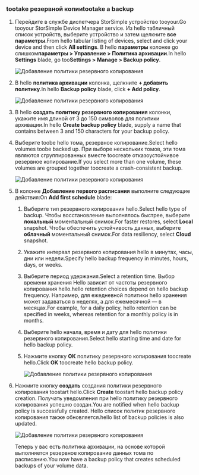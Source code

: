 <!--author=alkohli last changed: 01/12/17-->

### <a name="tootake-a-backup"></a><span data-ttu-id="d22e9-101">tootake резервной копии</span><span class="sxs-lookup"><span data-stu-id="d22e9-101">tootake a backup</span></span>

1. <span data-ttu-id="d22e9-102">Перейдите в службе диспетчера StorSimple устройство tooyour.</span><span class="sxs-lookup"><span data-stu-id="d22e9-102">Go tooyour StorSimple Device Manager service.</span></span> <span data-ttu-id="d22e9-103">Из hello табличный список устройств, выберите устройство и затем щелкните **все параметры**.</span><span class="sxs-lookup"><span data-stu-id="d22e9-103">From hello tabular listing of devices, select and click your device and then click **All settings**.</span></span> <span data-ttu-id="d22e9-104">В hello **параметры** колонке go слишком**параметры > Управление > Политика архивации**.</span><span class="sxs-lookup"><span data-stu-id="d22e9-104">In hello **Settings** blade, go too**Settings > Manage > Backup policy**.</span></span>

    ![Добавление политики резервного копирования](./media/storsimple-8000-take-backup/step8takebu1.png)

2. <span data-ttu-id="d22e9-106">В hello **политика архивации** колонка, щелкните **+ добавить политику**.</span><span class="sxs-lookup"><span data-stu-id="d22e9-106">In hello **Backup policy** blade, click **+ Add policy**.</span></span>

    ![Добавление политики резервного копирования](./media/storsimple-8000-take-backup/step8takebu2.png)

3. <span data-ttu-id="d22e9-108">В hello **создать политику резервного копирования** колонки, укажите имя длиной от 3 до 150 символов для политики архивации.</span><span class="sxs-lookup"><span data-stu-id="d22e9-108">In hello **Create backup policy** blade, supply a name that contains between 3 and 150 characters for your backup policy.</span></span>

4. <span data-ttu-id="d22e9-109">Выберите toobe hello тома, резервное копирование.</span><span class="sxs-lookup"><span data-stu-id="d22e9-109">Select hello volumes toobe backed up.</span></span> <span data-ttu-id="d22e9-110">При выборе нескольких томов, эти тома являются сгруппированных вместе toocreate отказоустойчивое резервное копирование.</span><span class="sxs-lookup"><span data-stu-id="d22e9-110">If you select more than one volume, these volumes are grouped together toocreate a crash-consistent backup.</span></span>

    ![Добавление политики резервного копирования](./media/storsimple-8000-take-backup/step8takebu4.png)

5. <span data-ttu-id="d22e9-112">В колонке **Добавление первого расписания** выполните следующие действия:</span><span class="sxs-lookup"><span data-stu-id="d22e9-112">On **Add first schedule** blade:</span></span>

    1. <span data-ttu-id="d22e9-113">Выберите тип резервного копирования hello.</span><span class="sxs-lookup"><span data-stu-id="d22e9-113">Select hello type of backup.</span></span> <span data-ttu-id="d22e9-114">Чтобы восстановление выполнялось быстрее, выберите **локальный** моментальный снимок.</span><span class="sxs-lookup"><span data-stu-id="d22e9-114">For faster restores, select **Local** snapshot.</span></span> <span data-ttu-id="d22e9-115">Чтобы обеспечить устойчивость данных, выберите **облачный** моментальный снимок.</span><span class="sxs-lookup"><span data-stu-id="d22e9-115">For data resiliency, select **Cloud** snapshot.</span></span>
    2. <span data-ttu-id="d22e9-116">Укажите интервал резервного копирования hello в минутах, часы, дни или недели.</span><span class="sxs-lookup"><span data-stu-id="d22e9-116">Specify hello backup frequency in minutes, hours, days, or weeks.</span></span>
    3. <span data-ttu-id="d22e9-117">Выберите период удержания.</span><span class="sxs-lookup"><span data-stu-id="d22e9-117">Select a retention time.</span></span> <span data-ttu-id="d22e9-118">Выбор времени хранения Hello зависит от частоты резервного копирования hello.</span><span class="sxs-lookup"><span data-stu-id="d22e9-118">hello retention choices depend on hello backup frequency.</span></span> <span data-ttu-id="d22e9-119">Например, для ежедневной политики hello хранения может задаваться в неделях, а для ежемесячной — в месяцах.</span><span class="sxs-lookup"><span data-stu-id="d22e9-119">For example, for a daily policy, hello retention can be specified in weeks, whereas retention for a monthly policy is in months.</span></span>
    4. <span data-ttu-id="d22e9-120">Выберите hello начала, время и дату для hello политики резервного копирования.</span><span class="sxs-lookup"><span data-stu-id="d22e9-120">Select hello starting time and date for hello backup policy.</span></span>
    5. <span data-ttu-id="d22e9-121">Нажмите кнопку **ОК** политику резервного копирования toocreate hello.</span><span class="sxs-lookup"><span data-stu-id="d22e9-121">Click **OK** toocreate hello backup policy.</span></span>

        ![Добавление политики резервного копирования](./media/storsimple-8000-take-backup/step8takebu5.png) 

6. <span data-ttu-id="d22e9-123">Нажмите кнопку **создать** создания политики резервного копирования toostart hello.</span><span class="sxs-lookup"><span data-stu-id="d22e9-123">Click **Create** toostart hello backup policy creation.</span></span> <span data-ttu-id="d22e9-124">Получать уведомления при hello политику резервного копирования успешно создан.</span><span class="sxs-lookup"><span data-stu-id="d22e9-124">You are notified when hello backup policy is successfully created.</span></span> <span data-ttu-id="d22e9-125">Hello список политик резервного копирования также обновляется.</span><span class="sxs-lookup"><span data-stu-id="d22e9-125">hello list of backup policies is also updated.</span></span>
      
      ![Добавление политики резервного копирования](./media/storsimple-8000-take-backup/step8takebu9.png)
      
      <span data-ttu-id="d22e9-127">Теперь у вас есть политика архивации, на основе которой выполняется резервное копирование данных тома по расписанию.</span><span class="sxs-lookup"><span data-stu-id="d22e9-127">You now have a backup policy that creates scheduled backups of your volume data.</span></span>




